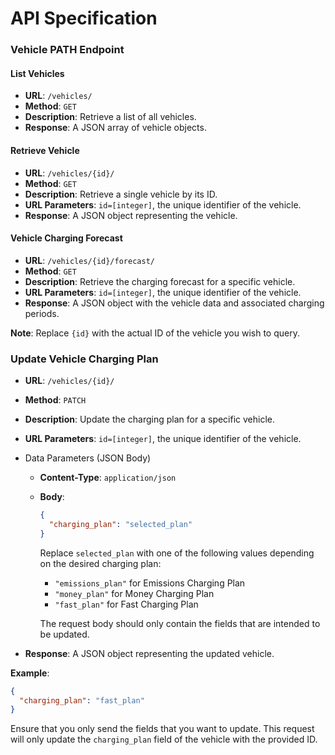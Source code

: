 # API Specification

### Vehicle PATH Endpoint

#### List Vehicles

- **URL**: `/vehicles/`
- **Method**: `GET`
- **Description**: Retrieve a list of all vehicles.
- **Response**: A JSON array of vehicle objects.

#### Retrieve Vehicle

- **URL**: `/vehicles/{id}/`
- **Method**: `GET`
- **Description**: Retrieve a single vehicle by its ID.
- **URL Parameters**: `id=[integer]`, the unique identifier of the vehicle.
- **Response**: A JSON object representing the vehicle.

#### Vehicle Charging Forecast

- **URL**: `/vehicles/{id}/forecast/`
- **Method**: `GET`
- **Description**: Retrieve the charging forecast for a specific vehicle.
- **URL Parameters**: `id=[integer]`, the unique identifier of the vehicle.
- **Response**: A JSON object with the vehicle data and associated charging periods.

**Note**: Replace `{id}` with the actual ID of the vehicle you wish to query.

### Update Vehicle Charging Plan

- **URL**: `/vehicles/{id}/`
- **Method**: `PATCH`
- **Description**: Update the charging plan for a specific vehicle.
- **URL Parameters**: `id=[integer]`, the unique identifier of the vehicle.
- Data Parameters (JSON Body)

  - **Content-Type**: `application/json`
  - **Body**:
    ```json
    {
      "charging_plan": "selected_plan"
    }
    ```

    Replace `selected_plan` with one of the following values depending on the desired charging plan:

    - `"emissions_plan"` for Emissions Charging Plan
    - `"money_plan"` for Money Charging Plan
    - `"fast_plan"` for Fast Charging Plan

    The request body should only contain the fields that are intended to be updated.
- **Response**: A JSON object representing the updated vehicle.

**Example**:
```json
{
  "charging_plan": "fast_plan"
}
```

Ensure that you only send the fields that you want to update. This request will only update the `charging_plan` field of the vehicle with the provided ID.
